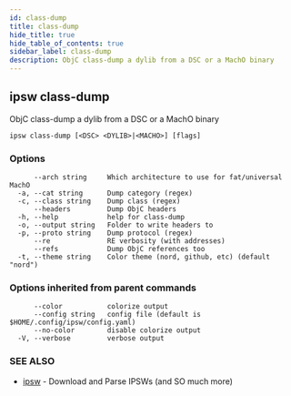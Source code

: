 ```yaml
---
id: class-dump
title: class-dump
hide_title: true
hide_table_of_contents: true
sidebar_label: class-dump
description: ObjC class-dump a dylib from a DSC or a MachO binary
---
```

## ipsw class-dump

ObjC class-dump a dylib from a DSC or a MachO binary

```
ipsw class-dump [<DSC> <DYLIB>|<MACHO>] [flags]
```

### Options

```
      --arch string     Which architecture to use for fat/universal MachO
  -a, --cat string      Dump category (regex)
  -c, --class string    Dump class (regex)
      --headers         Dump ObjC headers
  -h, --help            help for class-dump
  -o, --output string   Folder to write headers to
  -p, --proto string    Dump protocol (regex)
      --re              RE verbosity (with addresses)
      --refs            Dump ObjC references too
  -t, --theme string    Color theme (nord, github, etc) (default "nord")
```

### Options inherited from parent commands

```
      --color           colorize output
      --config string   config file (default is $HOME/.config/ipsw/config.yaml)
      --no-color        disable colorize output
  -V, --verbose         verbose output
```

### SEE ALSO

* [ipsw](/docs/cli/ipsw)	 - Download and Parse IPSWs (and SO much more)

